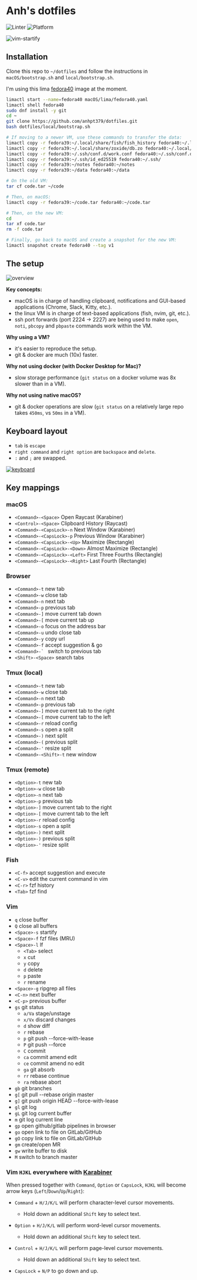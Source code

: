 # Anh's dotfiles

![Linter](https://github.com/anhpt379/dotfiles/workflows/Linter/badge.svg)
![Platform](https://img.shields.io/badge/platform-macos-blue)

![vim-startify](images/screenshots/1.png)

## Installation

Clone this repo to `~/dotfiles` and follow the instructions in
`macOS/bootstrap.sh` and `local/bootstrap.sh`.

I'm using this lima [fedora40](macOS/lima/fedora40.yaml) image at the moment.

```bash
limactl start --name=fedora40 macOS/lima/fedora40.yaml
limactl shell fedora40
sudo dnf install -y git
cd ~
git clone https://github.com/anhpt379/dotfiles.git
bash dotfiles/local/bootstrap.sh

# If moving to a newer VM, use these commands to transfer the data:
limactl copy -r fedora39:~/.local/share/fish/fish_history fedora40:~/.local/share/fish/
limactl copy -r fedora39:~/.local/share/zoxide/db.zo fedora40:~/.local/share/zoxide/db.zo
limactl copy -r fedora39:~/.ssh/conf.d/work.conf fedora40:~/.ssh/conf.d/
limactl copy -r fedora39:~/.ssh/id_ed25519 fedora40:~/.ssh/
limactl copy -r fedora39:~/notes fedora40:~/notes
limactl copy -r fedora39:~/data fedora40:~/data

# On the old VM:
tar cf code.tar ~/code

# Then, on macOS:
limactl copy -r fedora39:~/code.tar fedora40:~/code.tar

# Then, on the new VM:
cd
tar xf code.tar
rm -f code.tar

# Finally, go back to macOS and create a snapshot for the new VM:
limactl snapshot create fedora40 --tag v1
```

## The setup

![overview](images/overview.svg)

**Key concepts:**

- macOS is in charge of handling clipboard, notifications and GUI-based
  applications (Chrome, Slack, Kitty, etc.).
- the linux VM is in charge of text-based applications (fish, nvim, git, etc.).
- ssh port forwards (port 2224 → 2227) are being used to make `open`, `noti`,
  `pbcopy` and `pbpaste` commands work within the VM.

**Why using a VM?**

- it's easier to reproduce the setup.
- git & docker are much (10x) faster.

**Why not using docker (with Docker Desktop for Mac)?**

- slow storage performance (`git status` on a docker volume was 8x slower than in
  a VM).

**Why not using native macOS?**

- git & docker operations are slow (`git status` on a relatively large repo takes
  `450ms`, vs `50ms` in a VM).

## Keyboard layout

- `tab` is `escape`
- `right command` and `right option` are `backspace` and `delete`.
- `:` and `;` are swapped.

[![keyboard](macOS/karabiner/keyboard_layout.png)][1]

[1]:
http://www.keyboard-layout-editor.com/##@_backcolor=%23dbdbdb&name=Apple%20Wireless%20Keyboard&author=Alistair%20Calder&radii=6px%206px%2012px%2012px%20%2F%2F%2018px%2018px%2012px%2012px&css=%2F@import%20url(http%2F:%2F%2F%2F%2Ffonts.googleapis.com%2F%2Fcss%3Ffamily%2F=Varela+Round)%2F%3B%0A%0A%23keyboard-bg%20%7B%20%0A%20%20%20%20background-image%2F:%20linear-gradient(to%20bottom,%20rgba(0,0,0,0.5)%200%25,%20rgba(0,0,0,0)%204%25,%20rgba(255,255,255,0.3)%206%25,%20rgba(0,0,0,0)%2010%25),%20%0A%20%20%20%20%20%20%20%20%20%20%20%20%20%20%20%20%20%20%20%20%20%20linear-gradient(to%20right,%20rgba(0,0,0,0.1)%200%25,%20rgba(0,0,0,0)%20100%25)%20!important%2F%3B%20%0A%7D%0A%0A.keylabel%20%7B%0A%20%20%20%20font-family%2F:%20'volkswagen%2F_serialregular'%2F%3B%0A%7D%0A%0A%2F%2F*%20Strangely,%20%22Volkswagen%20Serial%22%20doesn't%20have%20a%20tilde%20character%20*%2F%2F%0A.varela%20%7B%20%0A%20%20%20%20font-family%2F:%20'Varela%20Round'%2F%3B%20%0A%20%20%20%20display%2F:%20inline-block%2F%3B%20%0A%20%20%20%20font-size%2F:%20inherit%2F%3B%20%0A%20%20%20%20text-rendering%2F:%20auto%2F%3B%20%0A%20%20%20%20-webkit-font-smoothing%2F:%20antialiased%2F%3B%20%0A%20%20%20%20-moz-osx-font-smoothing%2F:%20grayscale%2F%3B%0A%20%20%20%20transform%2F:%20translate(0,%200)%2F%3B%0A%7D%0A.varela-tilde%2F:after%20%7B%20content%2F:%20%22%5C07e%22%2F%3B%20%7D&pcb:false&plate:false%3B&@_y:1.5&t=%23666666&p=CHICKLET&a:5&f:5&fa@:3%3B%3B&=%3Ci%20class%2F=%22varela%20varela-tilde%22%3E%3C%2F%2Fi%3E%0A%60&=!%0A1&=%2F@%0A2&=%23%0A3&=$%0A4&=%25%0A5&=%E2%8C%83%0A6&=%2F&%0A7&=*%0A8&=(%0A9&=)%0A0&_fa@:3&=undefined%3B%3B&=%E2%80%93%0A-&=+%0A%2F=&_g:true&a:4&f:2&w:1.5%3B&=%0A%0A%0Adelete%3B&@_g:false&f:3&w:1.5%3B&=%0Aescape&_a:7&f:5%3B&=Q&=W&=E&=R&=T&=Y&=U&=I&=O&=P&_a:5%3B&=%7B%0A%5B&=%7D%0A%5D&=%7C%0A%5C%3B&@_a:4&f:3&w:1.75%3B&=%0Acontrol&_a:7&f:5%3B&=A&=S&=D&_n:true%3B&=F&=G&_a:5&fa@:0&:1&:0&:0&:0&:0&:0%3B%3B&=%0A%E2%86%90%0A%0A%0A%0A%0AH&_fa@:0&:1&:0&:0&:0&:0&:4%3B%3B&=%0A%E2%86%93%0A%0A%0A%0A%0AJ&=%0A%E2%86%91%0A%0A%0A%0A%0AK&_sm=alps%3B&=%0A%E2%86%92%0A%0A%0A%0A%0AL&_f:5%3B&=%2F%3B%0A%2F:&_f:5%3B&=%22%0A'&_a:4&f:3&w:1.75%3B&=%0A%0A%0Areturn%3B&@_w:2.25%3B&=%0Ashift&_a:7&f:5%3B&=Z&=X&=C&=V&=B&=N&=M&_a:5&fa@:6%3B%3B&=%3C%0A,&=%3E%0A.&_f:5%3B&=%3F%0A%2F%2F&_a:4&f:3&w:2.25%3B&=%0A%0A%0Ashift%3B&@_g:true&f:2&h:1.111%3B&=%0Afn&_fa@:0&:0&:5%3B&h:1.111%3B&=%0A%0A%E2%8C%83%0Acontrol&_g:false&h:1.111%3B&=%0A%0A%E2%8C%A5%0Aoption&_w:1.25&h:1.111%3B&=%0A%0A%E2%8C%98%0Acommand&_a:7&w:5&h:1.111%3B&=&_a:4&fa@:5&:0&:5&:0%3B&w:1.25&h:1.111%3B&=%E2%8C%AB%0Abackspace&_h:1.111%3B&=%E2%8C%A6%0Adelete&_x:1&a:7&f:5&h:0.611%3B&=%E2%86%91%3B&@_y:-0.5&x:11.5&h:0.6111%3B&=%E2%86%90&_h:0.6111%3B&=%E2%86%93&_h:0.6111%3B&=%E2%86%92

## Key mappings

### macOS

- `<Command>-<Space>` Open Raycast (Karabiner)
- `<Control>-<Space>` Clipboard History (Raycast)
- `<Command>-<CapsLock>-n` Next Window (Karabiner)
- `<Command>-<CapsLock>-p` Previous Window (Karabiner)
- `<Command>-<CapsLock>-<Up>` Maximize (Rectangle)
- `<Command>-<CapsLock>-<Down>` Almost Maximize (Rectangle)
- `<Command>-<CapsLock>-<Left>` First Three Fourths (Rectangle)
- `<Command>-<CapsLock>-<Right>` Last Fourth (Rectangle)

### Browser

- `<Command>-t` new tab
- `<Command>-w` close tab
- `<Command>-n` next tab
- `<Command>-p` previous tab
- `<Command>-]` move current tab down
- `<Command>-[` move current tab up
- `<Command>-o` focus on the address bar
- `<Command>-u` undo close tab
- `<Command>-y` copy url
- `<Command>-f` accept suggestion & go
- ``<Command>-` `` switch to previous tab
- `<Shift>-<Space>` search tabs

### Tmux (local)

- `<Command>-t` new tab
- `<Command>-w` close tab
- `<Command>-n` next tab
- `<Command>-p` previous tab
- `<Command>-]` move current tab to the right
- `<Command>-[` move current tab to the left
- `<Command>-r` reload config
- `<Command>-s` open a split
- `<Command>-)` next split
- `<Command>-(` previous split
- `<Command>-'` resize split
- `<Command>-<Shift>-t` new window

### Tmux (remote)

- `<Option>-t` new tab
- `<Option>-w` close tab
- `<Option>-n` next tab
- `<Option>-p` previous tab
- `<Option>-]` move current tab to the right
- `<Option>-[` move current tab to the left
- `<Option>-r` reload config
- `<Option>-s` open a split
- `<Option>-)` next split
- `<Option>-)` previous split
- `<Option>-'` resize split

### Fish

- `<C-f>` accept suggestion and execute
- `<C-v>` edit the current command in vim
- `<C-r>` fzf history
- `<Tab>` fzf find

### Vim

- `q` close buffer
- `Q` close all buffers
- `<Space>-s` startify
- `<Space>-f` fzf files (MRU)
- `<Space>-l` lf
  - `<Tab>` select
  - `x` cut
  - `y` copy
  - `d` delete
  - `p` paste
  - `r` rename
- `<Space>-g` ripgrep all files
- `<C-n>` next buffer
- `<C-p>` previous buffer
- `gs` git status
  - `a/Va` stage/unstage
  - `x/Vx` discard changes
  - `d` show diff
  - `r` rebase
  - `p` git push --force-with-lease
  - `P` git push --force
  - `C` commit
  - `ca` commit amend edit
  - `ce` commit amend no edit
  - `ga` git absorb
  - `rr` rebase continue
  - `ra` rebase abort
- `gb` git branches
- `g[` git pull --rebase origin master
- `g]` git push origin HEAD --force-with-lease
- `gl` git log
- `gL` git log current buffer
- `m` git log current line
- `gp` open github/gitlab pipelines in browser
- `go` open link to file on GitLab/GitHub
- `gO` copy link to file on GitLab/GitHub
- `gm` create/open MR
- `gw` write buffer to disk
- `M` switch to branch master

### Vim `HJKL` everywhere with [Karabiner](macOS/karabiner/.config/karabiner/karabiner.json)

When pressed together with `Command`, `Option` or `CapsLock`, `HJKL` will
become arrow keys (`Left`/`Down`/`Up`/`Right`):

- `Command` + `H/J/K/L` will perform character-level cursor movements.
  - Hold down an additional `Shift` key to select text.

- `Option` + `H/J/K/L` will perform word-level cursor movements.
  - Hold down an additional `Shift` key to select text.

- `Control` + `H/J/K/L` will perform page-level cursor movements.
  - Hold down an additional `Shift` key to select text.

- `CapsLock` + `N/P` to go down and up.
